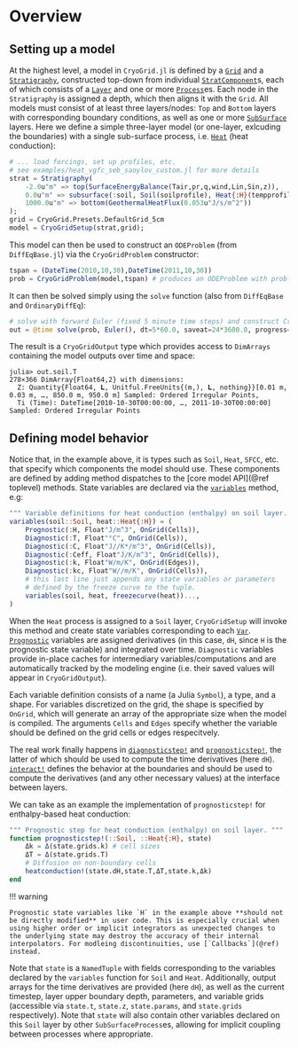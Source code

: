 # Overview
## Setting up a model

At the highest level, a model in `CryoGrid.jl` is defined by a [`Grid`](@ref) and a [`Stratigraphy`](@ref), constructed top-down from individual [`StratComponent`](@ref)s, each of which consists of a [`Layer`](@ref) and one or more [`Process`](@ref)es. Each node in the `Stratigraphy` is assigned a depth, which then aligns it with the `Grid`. All models must consist of at least three layers/nodes: `Top` and `Bottom` layers with corresponding boundary conditions, as well as one or more [`SubSurface`](@ref) layers. Here we define a simple three-layer model (or one-layer, exlcuding the boundaries) with a single sub-surface process, i.e. [`Heat`](@ref) (heat conduction):

```julia
# ... load forcings, set up profiles, etc.
# see examples/heat_vgfc_seb_saoylov_custom.jl for more details
strat = Stratigraphy(
    -2.0u"m" => top(SurfaceEnergyBalance(Tair,pr,q,wind,Lin,Sin,z)),
    0.0u"m" => subsurface(:soil, Soil(soilprofile), Heat{:H}(tempprofile, freezecurve=SFCC(DallAmico()))),
    1000.0u"m" => bottom(GeothermalHeatFlux(0.053u"J/s/m^2"))
);
grid = CryoGrid.Presets.DefaultGrid_5cm
model = CryoGridSetup(strat,grid);
```

This model can then be used to construct an `ODEProblem` (from `DiffEqBase.jl`) via the `CryoGridProblem` constructor:

```julia
tspan = (DateTime(2010,10,30),DateTime(2011,10,30))
prob = CryoGridProblem(model,tspan) # produces an ODEProblem with problem type CryoGridODEProblem
```

It can then be solved simply using the `solve` function (also from `DiffEqBase` and `OrdinaryDiffEq`):

```julia
# solve with forward Euler (fixed 5 minute time steps) and construct CryoGridOutput from solution
out = @time solve(prob, Euler(), dt=5*60.0, saveat=24*3600.0, progress=true) |> CryoGridOutput;
```

The result is a `CryoGridOutput` type which provides access to `DimArrays` containing the model outputs over time and space:

```
julia> out.soil.T
278×366 DimArray{Float64,2} with dimensions: 
  Z: Quantity{Float64, 𝐋, Unitful.FreeUnits{(m,), 𝐋, nothing}}[0.01 m, 0.03 m, …, 850.0 m, 950.0 m] Sampled: Ordered Irregular Points,
  Ti (Time): DateTime[2010-10-30T00:00:00, …, 2011-10-30T00:00:00] Sampled: Ordered Irregular Points
```

## Defining model behavior

Notice that, in the example above, it is types such as `Soil`, `Heat`, `SFCC`, etc. that specify which components the model should use. These components are defined by adding method dispatches to the [core model API](@ref toplevel) methods. State variables are declared via the [`variables`](@ref) method, e.g:

```julia
""" Variable definitions for heat conduction (enthalpy) on soil layer. """
variables(soil::Soil, heat::Heat{:H}) = (
    Prognostic(:H, Float"J/m^3", OnGrid(Cells)),
    Diagnostic(:T, Float"°C", OnGrid(Cells)),
    Diagnostic(:C, Float"J//K*/m^3", OnGrid(Cells)),
    Diagnostic(:Ceff, Float"J/K/m^3", OnGrid(Cells)),
    Diagnostic(:k, Float"W/m/K", OnGrid(Edges)),
    Diagnostic(:kc, Float"W//m/K", OnGrid(Cells)),
    # this last line just appends any state variables or parameters
    # defined by the freeze curve to the tuple.
    variables(soil, heat, freezecurve(heat))...,
)
```

When the `Heat` process is assigned to a `Soil` layer, `CryoGridSetup` will invoke this method and create state variables corresponding to each [`Var`](@ref). [`Prognostic`](@ref) variables are assigned derivatives (in this case, `dH`, since `H` is the prognostic state variable) and integrated over time. `Diagnostic` variables provide in-place caches for intermediary variables/computations and are automatically tracked by the modeling engine (i.e. their saved values will appear in `CryoGridOutput`).

Each variable definition consists of a name (a Julia `Symbol`), a type, and a shape. For variables discretized on the grid, the shape is specified by `OnGrid`, which will generate an array of the appropriate size when the model is compiled. The arguments `Cells` and `Edges` specify whether the variable should be defined on the grid cells or edges respecitvely.

The real work finally happens in [`diagnosticstep!`](@ref) and [`prognosticstep!`](@ref), the latter of which should be used to compute the time derivatives (here `dH`). [`interact!`](@ref) defines the behavior at the boundaries and should be used to compute the derivatives (and any other necessary values) at the interface between layers.

We can take as an example the implementation of `prognosticstep!` for enthalpy-based heat conduction:

```julia
""" Prognostic step for heat conduction (enthalpy) on soil layer. """
function prognosticstep!(::Soil, ::Heat{:H}, state)
    Δk = Δ(state.grids.k) # cell sizes
    ΔT = Δ(state.grids.T)
    # Diffusion on non-boundary cells
    heatconduction!(state.dH,state.T,ΔT,state.k,Δk)
end
```

!!! warning

    Prognostic state variables like `H` in the example above **should not be directly modified** in user code. This is especially crucial when using higher order or implicit integrators as unexpected changes to the underlying state may destroy the accuracy of their internal interpolators. For modleing discontinuities, use [`Callbacks`](@ref) instead.

Note that `state` is a `NamedTuple` with fields corresponding to the variables declared by the `variables` function for `Soil` and `Heat`. Additionally, output arrays for the time derivatives are provided (here `dH`), as well as the current timestep, layer upper boundary depth, parameters, and variable grids (accessible via `state.t`, `state.z`, `state.params`, and `state.grids` respectively). Note that `state` will also contain other variables declared on this `Soil` layer by other `SubSurfaceProcess`es, allowing for implicit coupling between processes where appropriate.
